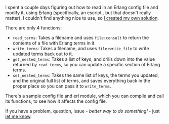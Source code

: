 I spent a couple days figuring out how to read in an Erlang config file and modify it, using Erlang (specifically, an escript.. but that doesn't really matter). I couldn't find anything nice to use, so [I created my own solution](https://grantwinney.com/how-to-modify-a-config-file-in-erlang/).

There are only 4 functions:

* `read_terms`: Takes a filename and uses `file:consult` to return the contents of a file with Erlang terms in it.
* `write_terms`: Takes a filename, and uses `file:write_file` to write updated terms back out to it.
* `get_nested_terms`: Takes a list of keys, and drills down into the value returned by `read_terms`, so you can update a specific section of Erlang terms.
* `set_nested_terms`: Takes the same list of keys, the terms you updated, and the original full list of terms, and saves everything back in the proper place so you can pass it to `write_terms`.

There's a sample config file and erl module, which you can compile and call its functions, to see how it affects the config file.

If you have a problem, question, issue - _better way to do something!_ - just [let me know](https://github.com/grantwinney/erl-config-modifier/issues/new).
